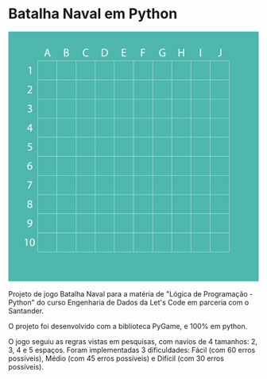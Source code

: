 # Batalha Naval em Python

![](https://github.com/luigicaetano/BatalhaNaval/blob/master/images/fundo.jpg)

Projeto de jogo Batalha Naval para a matéria de "Lógica de Programação - Python" do curso 
Engenharia de Dados da Let's Code em parceria com o Santander.

O projeto foi desenvolvido com a biblioteca PyGame, e 100% em python.

O jogo seguiu as regras vistas em pesquisas, com navios de 4 tamanhos: 2, 3, 4 e 5 espaços. 
Foram implementadas 3 dificuldades: Fácil (com 60 erros possíveis), Médio (com 45 erros
possíveis) e Difícil (com 30 erros possíveis).
